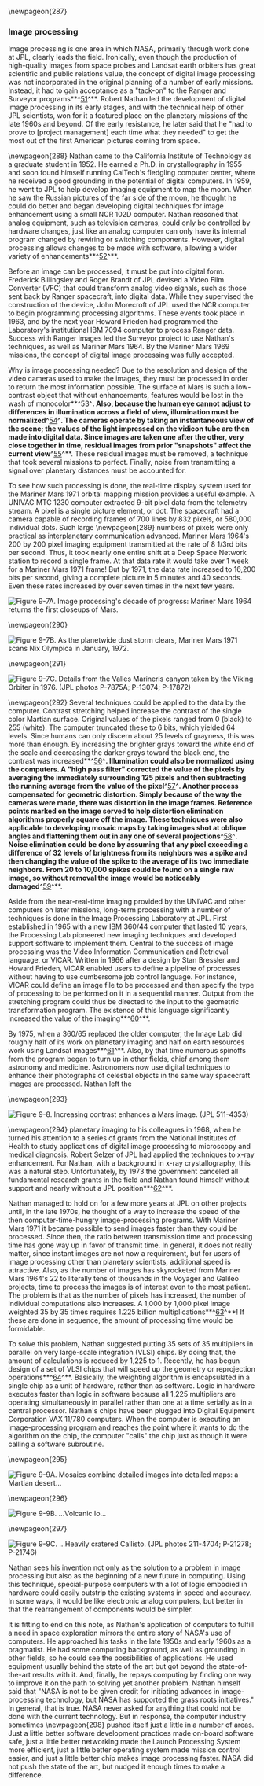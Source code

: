 \newpageon{287}

### Image processing

Image processing is one area in which NASA, primarily
through work done at JPL, clearly leads the field. Ironically, even
though the production of high-quality images from space probes and
Landsat earth orbiters has great scientific and public relations value,
the concept of digital image processing was not incorporated in the
original planning of a number of early missions. Instead, it had to gain
acceptance as a "tack-on" to the Ranger and Surveyor
programs**^[51](Source9.html)^**. Robert Nathan led the development of
digital image processing in its early stages, and with the technical
help of other JPL scientists, won for it a featured place on the
planetary missions of the late 1960s and beyond. Of the early
resistance, he later said that he "had to prove to \[project
management\] each time what they needed" to get the most out of the
first American pictures coming from space.

\newpageon{288} Nathan came to the California Institute of Technology as a
graduate student in 1952. He earned a Ph.D. in crystallography in 1955
and soon found himself running CalTech's fledgling computer center,
where he received a good grounding in the potential of digital
computers. In 1959, he went to JPL to help develop imaging equipment to
map the moon. When he saw the Russian pictures of the far side of the
moon, he thought he could do better and began developing digital
techniques for image enhancement using a small NCR 102D computer. Nathan
reasoned that analog equipment, such as television cameras, could only
be controlled by hardware changes, just like an analog computer can only
have its internal program changed by rewiring or switching components.
However, digital processing allows changes to be made with software,
allowing a wider variety of enhancements**^[52](Source9.html)^**.

Before an image can be processed, it must be put into digital form.
Frederick Billingsley and Roger Brandt of JPL devised a Video Film
Converter (VFC) that could transform analog video signals, such as those
sent back by Ranger spacecraft, into digital data. While they supervised
the construction of the device, John Morecroft of JPL used the NCR
computer to begin programming processing algorithms. These events took
place in 1963, and by the next year Howard Frieden had programmed the
Laboratory's institutional IBM 7094 computer to process Ranger data.
Success with Ranger images led the Surveyor project to use Nathan's
techniques, as well as Mariner Mars 1964. By the Mariner Mars 1969
missions, the concept of digital image processing was fully accepted.

Why is image processing needed? Due to the resolution and design of the
video cameras used to make the images, they must be processed in order
to return the most information possible. The surface of Mars is such a
low-contrast object that without enhancements, features would be lost in
the wash of monocolor**^[53](Source9.html)^**. Also, because the human
eye cannot adjust to differences in illumination across a field of view,
illumination must be normalized**^[54](Source9.html)^**. The cameras
operate by taking an instantaneous view of the scene; the values of the
light impressed on the vidicon tube are then made into digital data.
Since images are taken one after the other, very close together in time,
residual images from prior "snapshots" affect the current
view**^[55](Source9.html)^**. These residual images must be removed, a
technique that took several missions to perfect. Finally, noise from
transmitting a signal over planetary distances must be accounted for.

To see how such processing is done, the real-time display system used
for the Mariner Mars 1971 orbital mapping mission provides a useful
example. A UNIVAC MTC 1230 computer extracted 9-bit pixel data from the
telemetry stream. A pixel is a single picture element, or dot. The
spacecraft had a camera capable of recording frames of 700 lines by 832
pixels, or 580,000 individual dots. Such large \newpageon{289} numbers of
pixels were only practical as interplanetary communication advanced.
Mariner Mars 1964's 200 by 200 pixel imaging equipment transmitted at
the rate of 8 1/3rd bits per second. Thus, it took nearly one entire
shift at a Deep Space Network station to record a single frame. At that
data rate it would take over 1 week for a Mariner Mars 1971 frame! But
by 1971, the data rate increased to 16,200 bits per second, giving a
complete picture in 5 minutes and 40 seconds. Even these rates increased
by over seven times in the next few years.

![Figure 9-7A. Image processing's decade of progress: Mariner Mars 1964
returns the first closeups of Mars.](images/p289.jpg)

\newpageon{290}

![Figure 9-7B. As the planetwide dust storm clears, Mariner Mars 1971
scans Nix Olympica in January, 1972.](images/p290.jpg)

\newpageon{291}

![Figure 9-7C. Details from the Valles Marineris canyon taken by the
Viking Orbiter in 1976. (JPL photos P-7875A; P-13074;
P-17872)](images/p291.jpg)

\newpageon{292} Several techniques could be applied to the data by the
computer. Contrast stretching helped increase the contrast of the single
color Martian surface. Original values of the pixels ranged from 0
(black) to 255 (white). The computer truncated these to 6 bits, which
yielded 64 levels. Since humans can only discern about 25 levels of
grayness, this was more than enough. By increasing the brighter grays
toward the white end of the scale and decreasing the darker grays toward
the black end, the contrast was increased**^[56](Source9.html)^**.
Illumination could also be normalized using the computers. A "high pass
filter" corrected the value of the pixels by averaging the immediately
surrounding 125 pixels and then subtracting the running average from the
value of the pixel**^[57](Source9.html)^**. Another process compensated
for geometric distortion. Simply because of the way the cameras were
made, there was distortion in the image frames. Reference points marked
on the image served to help distortion elimination algorithms properly
square off the image. These techniques were also applicable to
developing mosaic maps by taking images shot at oblique angles and
flattening them out in any one of several
projections**^[58](Source9.html)^**. Noise elimination could be done by
assuming that any pixel exceeding a difference of 32 levels of
brightness from its neighbors was a spike and then changing the value of
the spike to the average of its two immediate neighbors. From 20 to
10,000 spikes could be found on a single raw image, so without removal
the image would be noticeably damaged**^[59](Source9.html)^**.

Aside from the near-real-time imaging provided by the UNIVAC and other
computers on later missions, long-term processing with a number of
techniques is done in the Image Processing Laboratory at JPL. First
established in 1965 with a new IBM 360/44 computer that lasted 10 years,
the Processing Lab pioneered new imaging techniques and developed
support software to implement them. Central to the success of image
processing was the Video Information Communication and Retrieval
language, or VICAR. Written in 1966 after a design by Stan Bressler and
Howard Frieden, VICAR enabled users to define a pipeline of processes
without having to use cumbersome job control language. For instance,
VICAR could define an image file to be processed and then specify the
type of processing to be performed on it in a sequential manner. Output
from the stretching program could thus be directed to the input to the
geometric transformation program. The existence of this language
significantly increased the value of the
imaging**^[60](Source9.html)^**.

By 1975, when a 360/65 replaced the older computer, the Image Lab did
roughly half of its work on planetary imaging and half on earth
resources work using Landsat images**^[61](Source9.html)^**. Also, by
that time numerous spinoffs from the program began to turn up in other
fields, chief among them astronomy and medicine. Astronomers now use
digital techniques to enhance their photographs of celestial objects in
the same way spacecraft images are processed. Nathan left the

\newpageon{293}

![Figure 9-8. Increasing contrast enhances a Mars image. (JPL
511-4353)](images/p293.jpg)

\newpageon{294} planetary imaging to his colleagues in 1968, when he
turned his attention to a series of grants from the National Institutes
of Health to study applications of digital image processing to
microscopy and medical diagnosis. Robert Selzer of JPL had applied the
techniques to x-ray enhancement. For Nathan, with a background in x-ray
crystallography, this was a natural step. Unfortunately, by 1973 the
government canceled all fundamental research grants in the field and
Nathan found himself without support and nearly without a JPL
position**^[62](Source9.html)^**.

Nathan managed to hold on for a few more years at JPL on other projects
until, in the late 1970s, he thought of a way to increase the speed of
the then computer-time-hungry image-processing programs. With Mariner
Mars 1971 it became possible to send images faster than they could be
processed. Since then, the ratio between transmission time and
processing time has gone way up in favor of transmit time. In general,
it does not really matter, since instant images are not now a
requirement, but for users of image processing other than planetary
scientists, additional speed is attractive. Also, as the number of
images has skyrocketed from Mariner Mars 1964's 22 to literally tens of
thousands in the Voyager and Galileo projects, time to process the
images is of interest even to the most patient. The problem is that as
the number of pixels has increased, the number of individual
computations also increases. A 1,000 by 1,000 pixel image weighted 35 by
35 times requires 1.225 billion multiplications**^[63](Source9.html)^**!
If these are done in sequence, the amount of processing time would be
formidable.

To solve this problem, Nathan suggested putting 35 sets of 35
multipliers in parallel on very large-scale integration (VLSI) chips. By
doing that, the amount of calculations is reduced by 1,225 to 1.
Recently, he has begun design of a set of VLSI chips that will speed up
the geometry or reprojection operations**^[64](Source9.html)^**.
Basically, the weighting algorithm is encapsulated in a single chip as a
unit of hardware, rather than as software. Logic in hardware executes
faster than logic in software because all 1,225 multipliers are
operating simultaneously in parallel rather than one at a time serially
as in a central processor. Nathan's chips have been plugged into Digital
Equipment Corporation VAX 11/780 computers. When the computer is
executing an image-processing program and reaches the point where it
wants to do the algorithm on the chip, the computer "calls" the chip
just as though it were calling a software subroutine.

\newpageon{295}

![Figure 9-9A. Mosaics combine detailed images into detailed maps: a
Martian desert...](images/p295.jpg)

\newpageon{296}

![Figure 9-9B. ...Volcanic Io...](images/p296.jpg)

\newpageon{297}

![Figure 9-9C. ...Heavily cratered Callisto. (JPL photos 211-4704;
P-21278; P-21746)](images/p297.jpg)

Nathan sees his invention not only as the solution to a problem in image
processing but also as the beginning of a new future in computing. Using
this technique, special-purpose computers with a lot of logic embodied
in hardware could easily outstrip the existing systems in speed and
accuracy. In some ways, it would be like electronic analog computers,
but better in that the rearrangement of components would be simpler.

It is fitting to end on this note, as Nathan's application of computers
to fulfill a need in space exploration mirrors the entire story of
NASA's use of computers. He approached his tasks in the late 1950s and
early 1960s as a pragmatist. He had some computing background, as well
as grounding in other fields, so he could see the possibilities of
applications. He used equipment usually behind the state of the art but
got beyond the state-of-the-art results with it. And, finally, he repays
computing by finding one way to improve it on the path to solving yet
another problem. Nathan himself said that "NASA is not to be given
credit for initiating advances in image-processing technology, but NASA
has supported the grass roots initiatives." In general, that is true.
NASA never asked for anything that could not be done with the current
technology. But in response, the computer industry sometimes
\newpageon{298} pushed itself just a little in a number of areas. Just a
little better software development practices made on-board software
safe, just a little better networking made the Launch Processing System
more efficient, just a little better operating system made mission
control easier, and just a little better chip makes image processing
faster. NASA did not push the state of the art, but nudged it enough
times to make a difference.
